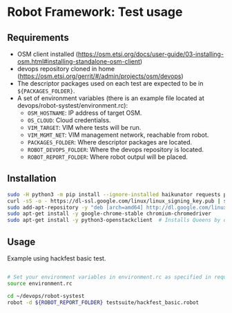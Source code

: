 <!--
 Licensed under the Apache License, Version 2.0 (the "License");
 you may not use this file except in compliance with the License.
 You may obtain a copy of the License at

    http://www.apache.org/licenses/LICENSE-2.0

 Unless required by applicable law or agreed to in writing, software
 distributed under the License is distributed on an "AS IS" BASIS,
 WITHOUT WARRANTIES OR CONDITIONS OF ANY KIND, either express or implied.
 See the License for the specific language governing permissions and
 limitations under the License.
-->

# Robot Framework: Test usage

## Requirements

- OSM client installed (<https://osm.etsi.org/docs/user-guide/03-installing-osm.html#installing-standalone-osm-client>)
- devops repository cloned in home (<https://osm.etsi.org/gerrit/#/admin/projects/osm/devops>)
- The descriptor packages used on each test are expected to be in `${PACKAGES_FOLDER}`.
- A set of environment variables (there is an example file located at devops/robot-systest/environment.rc):
  - `OSM_HOSTNAME`: IP address of target OSM.
  - `OS_CLOUD`: Cloud credentialss.
  - `VIM_TARGET`: VIM where tests will be run.
  - `VIM_MGMT_NET`: VIM management network, reachable from robot.
  - `PACKAGES_FOLDER`: Where descriptor packages are located.
  - `ROBOT_DEVOPS_FOLDER`: Where the devops repository is located.
  - `ROBOT_REPORT_FOLDER`: Where robot outpul will be placed.

## Installation

```bash
sudo -H python3 -m pip install --ignore-installed haikunator requests pyvcloud progressbar pathlib robotframework robotframework-seleniumlibrary robotframework-requests robotframework-SSHLibrary
curl -sS -o - https://dl-ssl.google.com/linux/linux_signing_key.pub | sudo apt-key add -
sudo add-apt-repository -y "deb [arch=amd64] http://dl.google.com/linux/chrome/deb/ stable main"
sudo apt-get install -y google-chrome-stable chromium-chromedriver
sudo apt-get install -y python3-openstackclient  # Installs Queens by default
```

## Usage

Example using hackfest basic test. 

```bash

# Set your environment variables in environment.rc as specified in requirements
source environment.rc

cd ~/devops/robot-systest
robot -d ${ROBOT_REPORT_FOLDER} testsuite/hackfest_basic.robot
```
